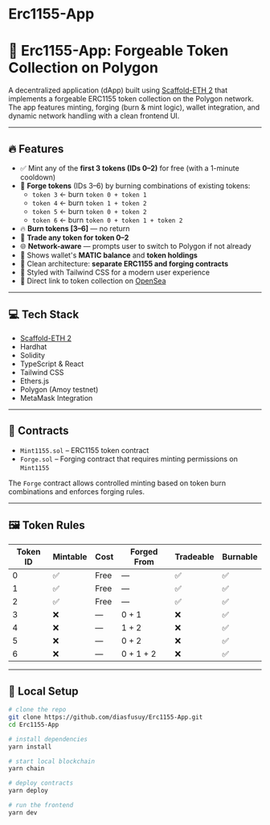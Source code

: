 # Erc1155-App

# 🧪 Erc1155-App: Forgeable Token Collection on Polygon

A decentralized application (dApp) built using [Scaffold-ETH 2](https://github.com/scaffold-eth/scaffold-eth-2) that implements a forgeable ERC1155 token collection on the Polygon network. The app features minting, forging (burn & mint logic), wallet integration, and dynamic network handling with a clean frontend UI.

---

## 🔥 Features

- ✅ Mint any of the **first 3 tokens (IDs 0–2)** for free (with a 1-minute cooldown)
- 🔄 **Forge tokens** (IDs 3–6) by burning combinations of existing tokens:
  - `token 3` ← burn `token 0 + token 1`
  - `token 4` ← burn `token 1 + token 2`
  - `token 5` ← burn `token 0 + token 2`
  - `token 6` ← burn `token 0 + token 1 + token 2`
- 🔥 **Burn tokens [3–6]** — no return
- 🔁 **Trade any token for token 0–2**
- 🌐 **Network-aware** — prompts user to switch to Polygon if not already
- 💸 Shows wallet's **MATIC balance** and **token holdings**
- 🧠 Clean architecture: **separate ERC1155 and forging contracts**
- 🎨 Styled with Tailwind CSS for a modern user experience
- 🔗 Direct link to token collection on [OpenSea](https://opensea.io/)

---

## 💻 Tech Stack

- [Scaffold-ETH 2](https://github.com/scaffold-eth/scaffold-eth-2)
- Hardhat
- Solidity
- TypeScript & React
- Tailwind CSS
- Ethers.js
- Polygon (Amoy testnet)
- MetaMask Integration

---

## 📁 Contracts

- `Mint1155.sol` – ERC1155 token contract
- `Forge.sol` – Forging contract that requires minting permissions on `Mint1155`

The `Forge` contract allows controlled minting based on token burn combinations and enforces forging rules.

---

## 🖼 Token Rules

| Token ID | Mintable | Cost | Forged From        | Tradeable | Burnable |
|----------|----------|------|--------------------|-----------|----------|
| 0        | ✅        | Free | —                  | ✅         | ✅        |
| 1        | ✅        | Free | —                  | ✅         | ✅        |
| 2        | ✅        | Free | —                  | ✅         | ✅        |
| 3        | ❌        | —    | 0 + 1              | ❌         | ✅        |
| 4        | ❌        | —    | 1 + 2              | ❌         | ✅        |
| 5        | ❌        | —    | 0 + 2              | ❌         | ✅        |
| 6        | ❌        | —    | 0 + 1 + 2          | ❌         | ✅        |

---

## 🧪 Local Setup

```bash
# clone the repo
git clone https://github.com/diasfusuy/Erc1155-App.git
cd Erc1155-App

# install dependencies
yarn install

# start local blockchain
yarn chain

# deploy contracts
yarn deploy

# run the frontend
yarn dev
